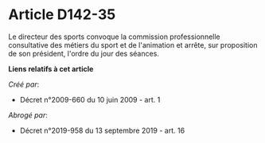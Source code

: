 # Article D142-35

Le directeur des sports convoque la commission professionnelle consultative des métiers du sport et de l'animation et arrête,
sur proposition de son président, l'ordre du jour des séances.

**Liens relatifs à cet article**

_Créé par_:

  - Décret n°2009-660 du 10 juin 2009 - art. 1

_Abrogé par_:

  - Décret n°2019-958 du 13 septembre 2019 - art. 16
